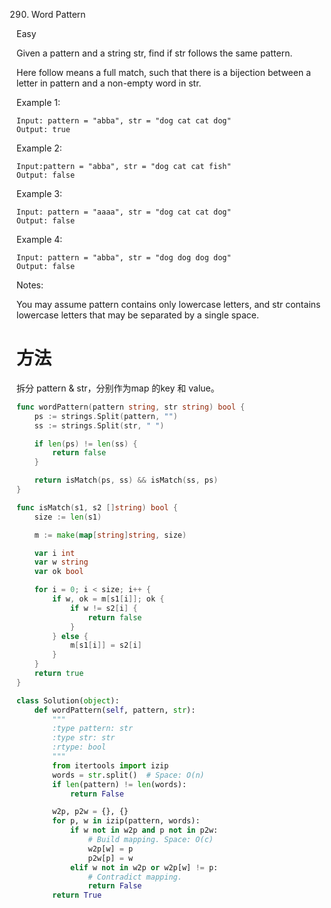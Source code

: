 290. Word Pattern

Easy

Given a pattern and a string str, find if str follows the same pattern.

Here follow means a full match, such that there is a bijection between a letter in pattern and a non-empty word in str.

Example 1:

```
Input: pattern = "abba", str = "dog cat cat dog"
Output: true
```

Example 2:

```
Input:pattern = "abba", str = "dog cat cat fish"
Output: false
```

Example 3:

```
Input: pattern = "aaaa", str = "dog cat cat dog"
Output: false
```

Example 4:

```
Input: pattern = "abba", str = "dog dog dog dog"
Output: false
```

Notes:

You may assume pattern contains only lowercase letters, and str contains lowercase letters that may be separated by a single space.


# 方法
拆分 pattern & str，分别作为map 的key 和 value。


```go
func wordPattern(pattern string, str string) bool {
	ps := strings.Split(pattern, "")
	ss := strings.Split(str, " ")

	if len(ps) != len(ss) {
		return false
	}

	return isMatch(ps, ss) && isMatch(ss, ps)
}

func isMatch(s1, s2 []string) bool {
	size := len(s1)

	m := make(map[string]string, size)

	var i int
	var w string
	var ok bool

	for i = 0; i < size; i++ {
		if w, ok = m[s1[i]]; ok {
			if w != s2[i] {
				return false
			}
		} else {
			m[s1[i]] = s2[i]
		}
	}
	return true
}

```

```python
class Solution(object):
    def wordPattern(self, pattern, str):
        """
        :type pattern: str
        :type str: str
        :rtype: bool
        """
        from itertools import izip 
        words = str.split()  # Space: O(n)
        if len(pattern) != len(words):
            return False

        w2p, p2w = {}, {}
        for p, w in izip(pattern, words):
            if w not in w2p and p not in p2w:
                # Build mapping. Space: O(c)
                w2p[w] = p
                p2w[p] = w
            elif w not in w2p or w2p[w] != p:
                # Contradict mapping.
                return False
        return True
```